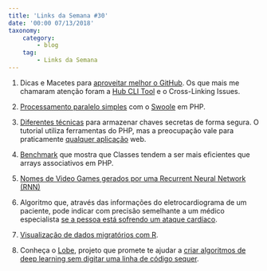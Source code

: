 ```yaml
---
title: 'Links da Semana #30'
date: '00:00 07/13/2018'
taxonomy:
    category:
        - blog
    tag:
        - Links da Semana
---
```


1. Dicas e Macetes para [aproveitar melhor o GitHub](https://laravel-news.com/github-tips-tricks). Os que mais me chamaram atenção foram a [Hub CLI Tool](https://github.com/github/hub) e o  Cross-Linking Issues.

1. [Processamento paralelo simples](https://blog.andreiavram.ro/concurrency-php-swoole/) com o [Swoole](https://www.swoole.co.uk/) em PHP.

1. [Diferentes técnicas](https://websec.io/2018/06/14/Keep-Credentials-Secure.html) para armazenar chaves secretas de forma segura. O tutorial utiliza ferramentas do PHP, mas a preocupação vale para praticamente [qualquer aplicação](https://www.owasp.org/index.php/Top_10-2017_A2-Broken_Authentication) web.

1. [Benchmark](https://steemit.com/php/@crell/php-use-associative-arrays-basically-never) que mostra que Classes tendem a ser mais eficientes que arrays associativos em PHP.

1. [Nomes de Video Games gerados por uma  Recurrent Neural Network (RNN)](http://www.andreweckel.com/RNNGameTitles/)

1. Algoritmo que, através das informações do eletrocardiograma de um paciente, pode indicar com precisão semelhante a um médico especialista [se a pessoa está sofrendo um ataque cardíaco](https://www.technologyreview.com/s/611541/algorithm-matches-human-cardiologists-in-detecting-heart-attacks/).

1. [Visualização de dados migratórios com R](http://blog.revolutionanalytics.com/2018/06/global-migration-animated-with-r.html).

1. Conheça o [Lobe](https://lobe.ai/), projeto que promete te ajudar a [criar algoritmos de deep learning sem digitar uma linha de código sequer](https://www.theverge.com/2018/6/12/17452742/deep-learning-ai-learn-lobe-made-easy-coding).
